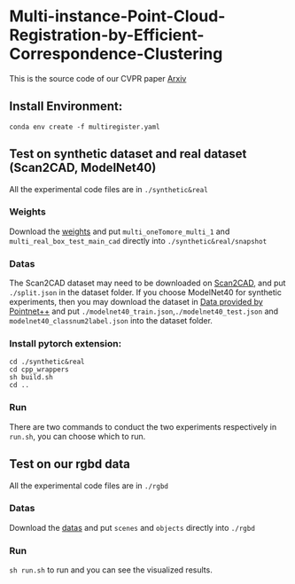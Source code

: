 # Multi-instance-Point-Cloud-Registration-by-Efficient-Correspondence-Clustering
This is the source code of our CVPR paper [Arxiv](https://arxiv.org/abs/2111.14582)

## Install Environment:
`conda env create -f multiregister.yaml`

## Test on synthetic dataset and real dataset (Scan2CAD, ModelNet40)
All the experimental code files are in `./synthetic&real`

### Weights
Download the [weights](https://sjtueducn-my.sharepoint.com/:f:/g/personal/weixuantang_sjtu_edu_cn/EqN_-RBECS5FgQC8F7Ult1wBzSpUu8qj4_sfHG7u8zTikw?e=dbaL51) and put `multi_oneTomore_multi_1` and `multi_real_box_test_main_cad` directly into `./synthetic&real/snapshot`

### Datas
The Scan2CAD dataset may need to be downloaded on [Scan2CAD](https://github.com/skanti/Scan2CAD), and put `./split.json` in the dataset folder. 
If you choose ModelNet40 for synthetic experiments, then you may download the dataset in [Data provided by Pointnet++](https://shapenet.cs.stanford.edu/media/modelnet40_normal_resampled.zip) and put `./modelnet40_train.json`,`./modelnet40_test.json` and `modelnet40_classnum2label.json` into the dataset folder. 

### Install pytorch extension:
```
cd ./synthetic&real 
cd cpp_wrappers 
sh build.sh 
cd ..
```
### Run
There are two commands to conduct the two experiments respectively in `run.sh`, you can choose which to run.

## Test on our rgbd data
All the experimental code files are in `./rgbd`

### Datas
Download the [datas](https://sjtueducn-my.sharepoint.com/:f:/g/personal/weixuantang_sjtu_edu_cn/Euun43F7Ma1DrrKGtS9Q_CUBnO6ardmpksB3ZJnxMa_YnQ?e=2Ipbwy) and put `scenes` and `objects` directly into `./rgbd`

### Run
`sh run.sh` to run and you can see the visualized results.
